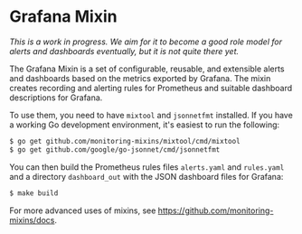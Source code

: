 # Grafana Mixin

*This is a work in progress. We aim for it to become a good role model for alerts
and dashboards eventually, but it is not quite there yet.*

The Grafana Mixin is a set of configurable, reusable, and extensible alerts and
dashboards based on the metrics exported by Grafana. The mixin creates
recording and alerting rules for Prometheus and suitable dashboard descriptions
for Grafana.

To use them, you need to have `mixtool` and `jsonnetfmt` installed. If you
have a working Go development environment, it's easiest to run the following:

``` bash
$ go get github.com/monitoring-mixins/mixtool/cmd/mixtool
$ go get github.com/google/go-jsonnet/cmd/jsonnetfmt
```

You can then build the Prometheus rules files `alerts.yaml` and
`rules.yaml` and a directory `dashboard_out` with the JSON dashboard files
for Grafana:

``` bash
$ make build
```

For more advanced uses of mixins, see
https://github.com/monitoring-mixins/docs.
